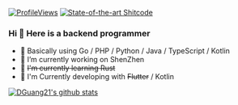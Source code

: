 [![ProfileViews](https://komarev.com/ghpvc/?username=DGuang21&&style=flat-square)](https://komarev.com/ghpvc/?username=DGuang21&&style=flat-square)
[![State-of-the-art Shitcode](https://img.shields.io/static/v1?label=State-of-the-art&message=Shitcode&color=7B5804)](https://github.com/trekhleb/state-of-the-art-shitcode)

### Hi 👋 Here is a backend programmer

- 🤔 Basically using Go / PHP / Python / Java / TypeScript / Kotlin
- 🔭 I’m currently working on ShenZhen
- 🌱 ~~I'm currently learning Rust~~
- 🌱 I'm Currently developing with ~~Flutter~~ / Kotlin

[![DGuang21's github stats](https://github-readme-stats.vercel.app/api?username=DGuang21&show_icons=true)](https://github.com/anuraghazra/github-readme-stats)
